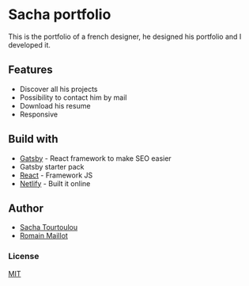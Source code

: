 # Sacha portfolio

This is the portfolio of a french designer, he designed his portfolio and I developed it.

## Features

* Discover all his projects
* Possibility to contact him by mail
* Download his resume
* Responsive

## Build with
* [Gatsby](https://www.gatsbyjs.org/) - React framework to make SEO easier
* Gatsby starter pack
* [React](https://reactjs.org/) - Framework JS
* [Netlify](https://www.netlify.com/) - Built it online

## Author
* [Sacha Tourtoulou](sacha-tourtoulou.netlify.com)
* [Romain Maillot](romain-maillot.netlify.com)


### License
[MIT](https://choosealicense.com/licenses/mit/)
